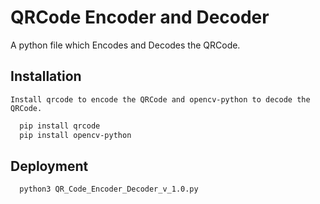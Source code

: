 
# QRCode Encoder and Decoder

A python file which Encodes and Decodes the QRCode.


## Installation

    Install qrcode to encode the QRCode and opencv-python to decode the QRCode.
    
```bash
  pip install qrcode
  pip install opencv-python
```
    
## Deployment



```bash
  python3 QR_Code_Encoder_Decoder_v_1.0.py
```
    